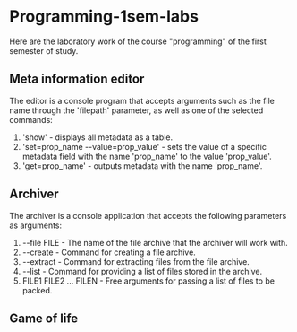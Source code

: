 # Programming-1sem-labs
Here are the laboratory work of the course "programming" of the first semester of study.

## Meta information editor
The editor is a console program that accepts arguments such as the file name through the 'filepath' parameter, as well as one of the selected commands:
1) 'show' - displays all metadata as a table.
2) 'set=prop_name --value=prop_value' - sets the value of a specific metadata field with the name 'prop_name' to the value 'prop_value'.
3) 'get=prop_name' - outputs metadata with the name 'prop_name'.

## Archiver
The archiver is a console application that accepts the following parameters as arguments:
1) --file FILE - The name of the file archive that the archiver will work with.
2) --create - Command for creating a file archive.
3) --extract - Command for extracting files from the file archive.
4) --list - Command for providing a list of files stored in the archive.
5) FILE1 FILE2 ... FILEN - Free arguments for passing a list of files to be packed.

## Game of life
